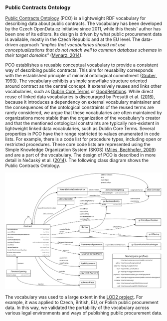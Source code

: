 ### Public Contracts Ontology

[Public Contracts Ontology](https://github.com/opendatacz/public-contracts-ontology) (PCO) is a lightweight RDF vocabulary for describing data about public contracts.
The vocabulary has been developed by the Czech OpenData.cz initiative since 2011, while this thesis' author has been one of its editors.
Its design is driven by what public procurement data is available, mostly in the Czech Republic and at the EU level. 
The data-driven approach *"implies that vocabularies should not use conceptualizations that do not match well to common database schemas in their target domains"* ([Mynarz, 2014](#Mynarz2014a)).

PCO establishes a reusable conceptual vocabulary to provide a consistent way of describing public contracts.
This aim for reusability corresponds with the established principle of minimal ontological commitment ([Gruber, 1993](#Gruber1993)).
The vocabulary exhibits a simple snowflake structure oriented around contract as the central concept.
It extensively reuses and links other vocabularies, such as [Dublin Core Terms](http://dublincore.org/documents/dcmi-terms) or [GoodRelations](http://www.heppnetz.de/ontologies/goodrelations/v1.html).
While direct reuse of linked data vocabularies is discouraged by Presutti et al. ([2016](#Presutti2016)), because it introduces a dependency on external vocabulary maintainer and the consequences of the ontological constraints of the reused terms are rarely considered, we argue that these vocabularies are often maintained by organizations more stable than the organization of the vocabulary's creator and that the mentioned ontological constraints are typically non-existent in lightweight linked data vocabularies, such as Dublin Core Terms.
Several properties in PCO have their range restricted to values enumerated in code lists.
For example, there is a code list for procedure types, including open or restricted procedures.
These core code lists are represented using the Simple Knowledge Organization System (SKOS) ([Miles, Bechhofer, 2009](#Miles2009)) and are a part of the vocabulary.
The design of PCO is described in more detail in Nečaský et al. ([2014](#Necasky2014)).
The following class diagram shows the Public Contracts Ontology.

![Public Contracts Ontology](img/pco.png)

<!-- TODO: Include criticism by LOTED2? ([Distinto, d'Aquin, Motta, 2016](#Distinto2016)) -->

The vocabulary was used to a large extent in the [LOD2 project](http://aksw.org/Projects/LOD2.html).
For example, it was applied to Czech, British, EU, or Polish public procurement data.
In this way, we validated the portability of the vocabulary across various legal environments and ways of publishing public procurement data.

<!-- 
# Out-takes:

*Anti-SEO* coined by Jiří Skuhrovec: <http://blog.aktualne.cz/blogy/jiri-skuhrovec.php?itemid=13827>

Reasoning with data was its explicit non-goal.
As a result, the vocabulary does not feature sufficient ontological constructs to allow reasoning.
*"The prime aim of vocabulary is communication instead of representation"* ([Mynarz, 2014](#Mynarz2014a)).
While PCO strives for conceptual parsimony, this feature is missing in some source data models that needlessly replicate isomorphic data structures.
For example, the Czech public procurement register numbers XML elements for award criteria (as `Kriterium1`, `Kriterium2` etc.) instead of using one element connected with a relation of higher arity.
-->
